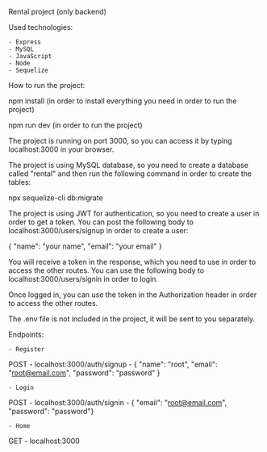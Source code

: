Rental project (only backend) 

Used technologies:

    - Express
    - MySQL
    - JavaScript
    - Node
    - Sequelize

How to run the project:

npm install (in order to install everything you need in order to run the project)

npm run dev (in order to run the project)

The project is running on port 3000, so you can access it by typing localhost:3000 in your browser.

The project is using MySQL database, so you need to create a database called "rental" and then run the following command in order to create the tables:

npx sequelize-cli db:migrate

The project is using JWT for authentication, so you need to create a user in order to get a token. You can post the following body to localhost:3000/users/signup in order to create a user:

{
    "name": "your name",
    "email": "your email"
}

You will receive a token in the response, which you need to use in order to access the other routes. You can use the following body to localhost:3000/users/signin in order to login.

Once logged in, you can use the token in the Authorization header in order to access the other routes.

The .env file is not included in the project, it will be sent to you separately.

Endpoints:

	- Register
POST - localhost:3000/auth/signup - { "name": "root", "email": "root@email.com",  "password": "password" }

	- Login
POST - localhost:3000/auth/signin - { "email": "root@email.com",  "password": "password"}

	- Home
GET - localhost:3000
	
